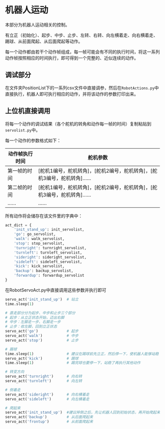 # 机器人运动

本部分为机器人运动相关的控制。

有立正（初始化）、起步、中步、止步、左转、右转、向左横着走、向右横着走、踢球、从前面爬起、从后面爬起等动作。

每一个动作都由若干个动作帧组成，每一帧可能会有不同的执行时间，将这一系列动作帧按照相应的时间执行，即可得到一个完整的、近似连续的动作。

## 调试部分

在文件夹PositionList下的一系列csv文件中直接调参，然后在`RobotActions.py`中直接执行，机器人即可执行相应的动作，并将该动作的参数打印出来。

## 上位机直接调用

将每一个动作的调试结果（各个舵机的转角和动作每一帧的时间）复制粘贴到`servolist.py`中。

每一个动作的参数格式如下：

| 动作帧执行时间 | 舵机参数                                                     |
| -------------- | ------------------------------------------------------------ |
| 第一帧的时间   | [舵机1编号，舵机转角]，[舵机2编号，舵机转角]，[舵机3编号，舵机转角]…… |
| 第二帧的时间   | [舵机1编号，舵机转角]，[舵机2编号，舵机转角]，[舵机3编号，舵机转角]…… |
| ……             | ……                                                           |

所有动作将会储存在该文件里的字典中：

```python
act_dict = {
    'init_stand_up': init_servolist,
    'go': go_servolist,
    'walk': walk_servolist,
    'stop': stop_servolist,
    'turnright': turnright_servolist,
    'turnleft': turnleft_servolist,
    'sideright': sideright_servolist,
    'sideleft': sideleft_servolist,
    'kick': kick_servolist,
    'backup': backup_servolist,
    'forwardup': forwardup_servolist
}
```

在RobotServoAct.py中直接调用这些参数并执行即可

```python
servo_act('init_stand_up')	# 站立
time.sleep(1)

# 直走部分分为起步、中步和止步三个部分
# 起步：从立正状态开始，迈出右脚
# 中步：左脚走一步、右脚走一步
# 止步：收左脚，回到立正状态
servo_act('go')				# 起步
servo_act('walk')			# 中步
servo_act('stop')			# 止步

# 踢球
time.sleep(1)				# 建议在踢球前先立正，然后停一下，使机器人能够站稳
servo_act('kick')			# 踢球
time.sleep(1)				# 踢完球也要停一下，站稳了再执行其他动作

# 转变方向
servo_act('turnright')		# 向右转
servo_act('turnleft')		# 向左转

# 侧着走
servo_act('sideright')		# 向右横着走
servo_act('sideleft')		# 向左横着走

# 爬起来
servo_act('init_stand_up')	#建议摔倒之后，先让机器人回到初始状态，再开始爬起来
servo_act('backup')			# 从后面爬起来
servo_act('frontup')		# 从前面爬起来
```

